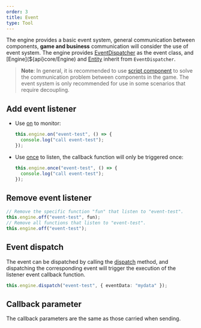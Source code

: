 ```yaml
---
order: 3
title: Event
type: Tool
---
```


The engine provides a basic event system, general communication between components, **game and business** communication will consider the use of event system. The engine provides [EventDispatcher](${api}core/EventDispatcher) as the event class, and [Engine](${api}core/Engine) and [Entity](${api}core/Entity) inherit from `EventDispatcher`.

> **Note**: In general, it is recommended to use [script component](${docs}script) to solve the communication problem between components in the game. The event system is only recommended for use in some scenarios that require decoupling.

## Add event listener

- Use [on](${api}core/EventDispatcher#on) to monitor:

  ```typescript
  this.engine.on("event-test", () => {
    console.log("call event-test");
  });
  ```

- Use [once](${api}core/EventDispatcher#once) to listen, the callback function will only be triggered once:

  ```typescript
  this.engine.once("event-test", () => {
    console.log("call event-test");
  });
  ```

## Remove event listener

```typescript
// Remove the specific function "fun" that listen to "event-test".
this.engine.off("event-test", fun);
// Remove all functions that listen to "event-test".
this.engine.off("event-test");
```

## Event dispatch

The event can be dispatched by calling the [dispatch](${api}core/EventDispatcher#dispatch) method, and dispatching the corresponding event will trigger the execution of the listener event callback function.

```typescript
this.engine.dispatch("event-test", { eventData: "mydata" });
```

## Callback parameter

The callback parameters are the same as those carried when sending.
